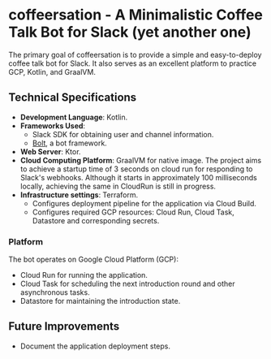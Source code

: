 # coffeersation - A Minimalistic Coffee Talk Bot for Slack (yet another one)

The primary goal of coffeersation is to provide a simple and easy-to-deploy coffee talk bot for Slack. It also serves as an excellent platform to practice GCP, Kotlin, and GraalVM.

## Technical Specifications

- **Development Language**: Kotlin.
- **Frameworks Used**:
  - Slack SDK for obtaining user and channel information.
  - [Bolt](https://slack.dev/java-slack-sdk/guides/getting-started-with-bolt), a bot framework.
- **Web Server**: Ktor.
- **Cloud Computing Platform**: GraalVM for native image. The project aims to achieve a startup time of 3 seconds on cloud run for responding to Slack's webhooks. Although it starts in approximately 100 milliseconds locally, achieving the same in CloudRun is still in progress.
- **Infrastructure settings**: Terraform.
  - Configures deployment pipeline for the application via Cloud Build.
  - Configures required GCP resources: Cloud Run, Cloud Task, Datastore and corresponding secrets.
### Platform

The bot operates on Google Cloud Platform (GCP):
- Cloud Run for running the application.
- Cloud Task for scheduling the next introduction round and other asynchronous tasks.
- Datastore for maintaining the introduction state.

## Future Improvements
- Document the application deployment steps.
